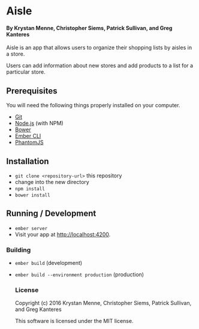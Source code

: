 # Aisle

#### By Krystan Menne, Christopher Siems, Patrick Sullivan, and Greg Kanteres

Aisle is an app that allows users to organize their shopping lists by aisles in a store.

Users can add information about new stores and add products to a list for a particular store.

## Prerequisites

You will need the following things properly installed on your computer.

* [Git](http://git-scm.com/)
* [Node.js](http://nodejs.org/) (with NPM)
* [Bower](http://bower.io/)
* [Ember CLI](http://www.ember-cli.com/)
* [PhantomJS](http://phantomjs.org/)

## Installation

* `git clone <repository-url>` this repository
* change into the new directory
* `npm install`
* `bower install`

## Running / Development

* `ember server`
* Visit your app at [http://localhost:4200](http://localhost:4200).

### Building

* `ember build` (development)
* `ember build --environment production` (production)

  ### License

  Copyright (c) 2016 Krystan Menne, Christopher Siems, Patrick Sullivan, and Greg Kanteres

  This software is licensed under the MIT license.
